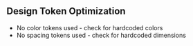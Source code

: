 ## Design Token Optimization
- No color tokens used - check for hardcoded colors
- No spacing tokens used - check for hardcoded dimensions